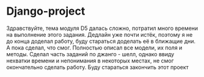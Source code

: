 # Django-project

Здравствуйте, тема модуля D5 далась сложно, потратил много времени на выполнение этого задания.
Дедлайн уже почти истёк, поэтому я не до конца доделал работу, буду стараться доделать её в ближащие  дни.
А пока сделал, что смог. Полностью описал все модели, их поля и методы.
Сделал часть заданий по джанго - шелл, однако ввиду нехватки времени и непонимания в некоторых местах,
не смог окончательно сделать работу. Буду стараться закончить этот проект
